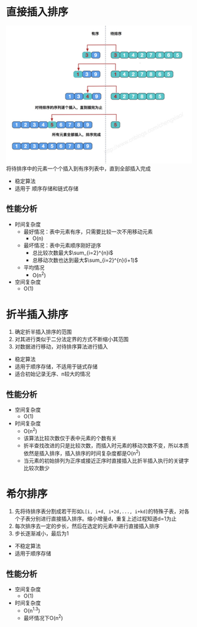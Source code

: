 # 直接插入排序
![插入排序](../../assets/images/451DE6E0-A1C4-4199-A63E-6093AA8C7505.jpeg)
将待排序中的元素一个个插入到有序列表中，直到全部插入完成

- 稳定算法
- 适用于 顺序存储和链式存储
## 性能分析
- 时间复杂度
	- 最好情况：表中元素有序，只需要比较一次不用移动元素
		- O(n)
	- 最坏情况：表中元素顺序刚好逆序
		- 总比较次数最大$\sum_{i=2}^{n}i$ 
		- 总移动次数也达到最大$\sum_{i=2}^{n}(i+1)$
	- 平均情况
		- O(n<sup>2</sup>)
- 空间复杂度
	- O(1)
# 折半插入排序
1. 确定折半插入排序的范围
2. 对其进行类似于二分法定界的方式不断缩小其范围
3. 对数据进行移动，对待排序算法进行插入

- 稳定算法
- 适用于顺序存储，不适用于链式存储
- 适合初始记录无序、n较大的情况
## 性能分析
- 空间复杂度
	- O(1)
- 时间复杂度
	- O(n<sup>2</sup>)
	- 该算法比较次数仅于表中元素的个数有关
	- 折半查找改进的只是比较次数，而插入时元素的移动次数不变，所以本质依然是插入排序，插入排序的时间复杂度都是O(n<sup>2</sup>)
	- 当元素的初始排列为正序或接近正序时直接插入比折半插入执行的关键字比较次数少
# 希尔排序
1. 先将待排序表分割成若干形如`L[i, i+d, i+2d,..., i+kd]`的特殊子表，对各个子表分别进行直接插入排序。缩小增量d，重复上述过程知道d=1为止
2. 每次排序去一定的步长，然后在选定的元素中进行直接插入排序
3. 步长逐渐减小，最后为1

- 不稳定算法
- 适用于顺序存储
## 性能分析
- 空间复杂度
	- O(1)
- 时间复杂度
	- O(n<sup>1.3</sup>)
	- 最坏情况下O(n<sup>2</sup>)